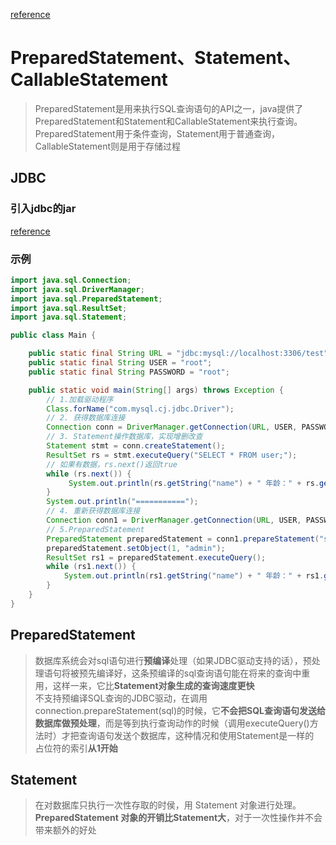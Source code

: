[reference](https://blog.csdn.net/minose/article/details/85040646)
# PreparedStatement、Statement、CallableStatement
> PreparedStatement是用来执行SQL查询语句的API之一，java提供了PreparedStatement和Statement和CallableStatement来执行查询。  
> PreparedStatement用于条件查询，Statement用于普通查询，CallableStatement则是用于存储过程
## JDBC
### 引入jdbc的jar
[reference](https://blog.csdn.net/tantangyueyue/article/details/115182700)
### 示例
```java
import java.sql.Connection;
import java.sql.DriverManager;
import java.sql.PreparedStatement;
import java.sql.ResultSet;
import java.sql.Statement;

public class Main {

    public static final String URL = "jdbc:mysql://localhost:3306/test";
    public static final String USER = "root";
    public static final String PASSWORD = "root";

    public static void main(String[] args) throws Exception {
        // 1.加载驱动程序
        Class.forName("com.mysql.cj.jdbc.Driver");
        // 2. 获得数据库连接
        Connection conn = DriverManager.getConnection(URL, USER, PASSWORD);
        // 3. Statement操作数据库，实现增删改查
        Statement stmt = conn.createStatement();
        ResultSet rs = stmt.executeQuery("SELECT * FROM user;");
        // 如果有数据，rs.next()返回true
        while (rs.next()) {
             System.out.println(rs.getString("name") + " 年龄：" + rs.getInt("age"));
        }
        System.out.println("===========");
        // 4. 重新获得数据库连接
        Connection conn1 = DriverManager.getConnection(URL, USER, PASSWORD);
        // 5.PreparedStatement
        PreparedStatement preparedStatement = conn1.prepareStatement("select * from user where name = ?;");
        preparedStatement.setObject(1, "admin");
        ResultSet rs1 = preparedStatement.executeQuery();
        while (rs1.next()) {
            System.out.println(rs1.getString("name") + " 年龄：" + rs1.getInt("age"));
        }
    }
}

```
## PreparedStatement
> 数据库系统会对sql语句进行**预编译**处理（如果JDBC驱动支持的话），预处理语句将被预先编译好，这条预编译的sql查询语句能在将来的查询中重用，这样一来，它比**Statement对象生成的查询速度更快**  
> 不支持预编译SQL查询的JDBC驱动，在调用connection.prepareStatement(sql)的时候，它**不会把SQL查询语句发送给数据库做预处理**，而是等到执行查询动作的时候（调用executeQuery()方法时）才把查询语句发送个数据库，这种情况和使用Statement是一样的  
> 占位符的索引**从1开始**
## Statement
> 在对数据库只执行一次性存取的时侯，用 Statement 对象进行处理。**PreparedStatement 对象的开销比Statement大**，对于一次性操作并不会带来额外的好处
